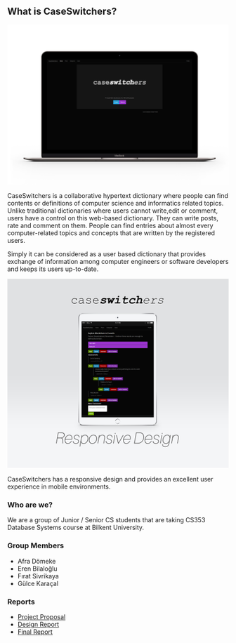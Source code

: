 ## What is CaseSwitchers?

<p align="center">
<img src="https://github.com/DjCedrics/CaseSwitchers/blob/master/caseswitchersmacb.png?raw=true">
</p>

CaseSwitchers is a collaborative hypertext dictionary where people can find contents or definitions of  computer science and informatics related topics. Unlike traditional dictionaries where users cannot write,edit or comment, users have a control on this web-based dictionary. They can write posts, rate and comment on them. People can find entries about almost every computer-related topics and concepts that are written by the registered users. 

Simply it can be considered as a user based dictionary that provides exchange of information among computer engineers or software developers and keeps its users up-to-date.


<p align="center">
<img src="https://github.com/DjCedrics/CaseSwitchers/blob/master/ipadpreview.png?raw=true">
</p>

CaseSwitchers has a responsive design and provides an excellent user experience in mobile environments.



### Who are we?

We are a group of Junior / Senior CS students that are taking CS353 Database Systems course at Bilkent University.


### Group Members
* Afra Dömeke
* Eren Bilaloğlu
* Fırat Sivrikaya
* Gülce Karaçal

### Reports
* [Project Proposal](https://github.com/DjCedrics/CaseSwitchers/raw/master/CS353%20Project%20Proposal.pdf)
* [Design Report](https://github.com/DjCedrics/CaseSwitchers/raw/master/Design%20Report.pdf)
* [Final Report](https://github.com/DjCedrics/CaseSwitchers/blob/master/Final%20Report.pdf)
